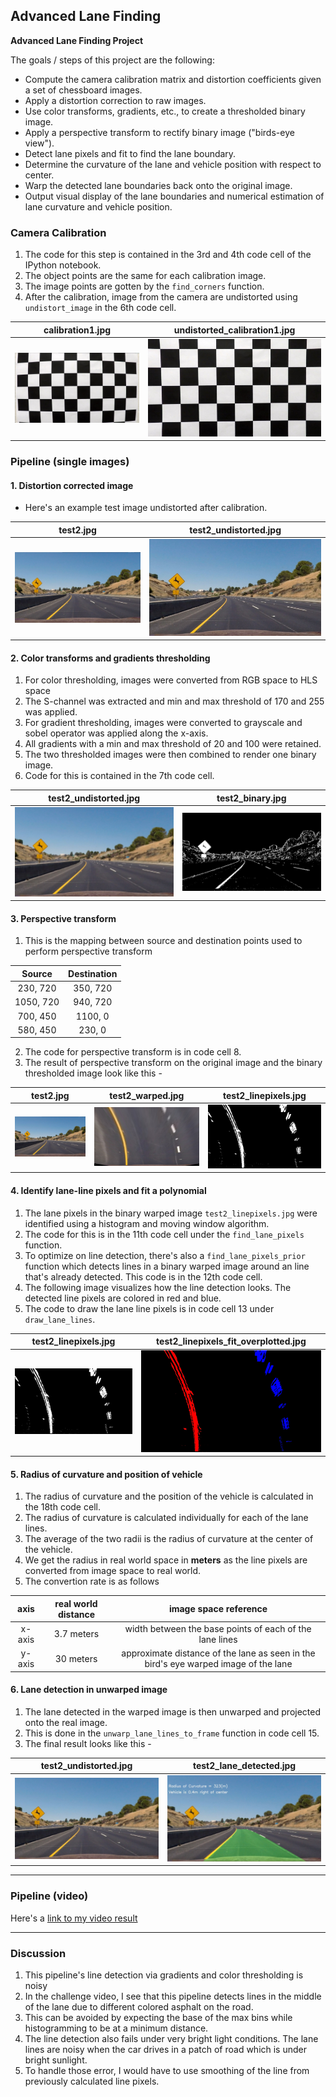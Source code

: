 ## Advanced Lane Finding

**Advanced Lane Finding Project**

The goals / steps of this project are the following:

* Compute the camera calibration matrix and distortion coefficients given a set of chessboard images.
* Apply a distortion correction to raw images.
* Use color transforms, gradients, etc., to create a thresholded binary image.
* Apply a perspective transform to rectify binary image ("birds-eye view").
* Detect lane pixels and fit to find the lane boundary.
* Determine the curvature of the lane and vehicle position with respect to center.
* Warp the detected lane boundaries back onto the original image.
* Output visual display of the lane boundaries and numerical estimation of lane curvature and vehicle position.

[//]: # (Image References)

[undistorted_calibration1]: ./output_images/calibration1.jpg "undistorted_calibration1.jpg"
[calibration1]: ./camera_cal/calibration1.jpg "calibration1.jpg"
[test2]: ./test_images/test2.jpg "test2.jpg"
[test2_undistorted]: ./output_images/test2_undistorted.jpg "test2_undistorted.jpg"
[test2_binary]: ./output_images/test2_binary.jpg "test2_binary.jpg"
[test2_warped]: ./output_images/test2_warped.jpg "test2_warped.jpg"
[test2_linepixels]: ./output_images/test2_linepixels.jpg "test2_linepixels.jpg"
[test2_linepixels_fit_overplotted]: ./output_images/test2_linepixels_fit_overplotted.jpg "test2_linepixels_fit_overplotted.jpg"
[test2_lane_detected]: ./output_images/test2.jpg "test2_lane_detected.jpg"
[image6]: ./examples/example_output.jpg "Output"
[video1]: ./project_video.mp4 "Video"

### Camera Calibration

1. The code for this step is contained in the 3rd and 4th code cell of the IPython notebook.
2. The object points are the same for each calibration image.
3. The image points are gotten by the `find_corners` function.
4. After the calibration, image from the camera are undistorted using `undistort_image` in the 6th code cell.

| **calibration1.jpg** | **undistorted_calibration1.jpg** |
|:--------------------:|:--------------------------------:|
|![alt text][calibration1] | ![alt text][undistorted_calibration1]


### Pipeline (single images)

#### 1. Distortion corrected image

* Here's an example test image undistorted after calibration.

| **test2.jpg** | **test2_undistorted.jpg** |
|:--------------------:|:--------------------------------:|
|![alt text][test2] | ![alt text][test2_undistorted]

#### 2. Color transforms and gradients thresholding

1. For color thresholding, images were converted from RGB space to HLS space
2. The S-channel was extracted and min and max threshold of 170 and 255 was applied.
3. For gradient thresholding, images were converted to grayscale and sobel operator was applied along the x-axis.
4. All gradients with a min and max threshold of 20 and 100 were retained.
5. The two thresholded images were then combined to render one binary image.
6. Code for this is contained in the 7th code cell.

| **test2_undistorted.jpg** | **test2_binary.jpg** |
|:--------------------:|:--------------------------------:|
|![alt text][test2_undistorted] | ![alt text][test2_binary]


#### 3. Perspective transform

1. This is the mapping between source and destination points used to perform perspective transform

| Source        | Destination   | 
|:-------------:|:-------------:| 
| 230, 720      | 350, 720      | 
| 1050, 720     | 940, 720      |
| 700, 450      | 1100, 0       |
| 580, 450      | 230, 0        |

2. The code for perspective transform is in code cell 8.
3. The result of perspective transform on the original image and the binary thresholded image look like this -  

| **test2.jpg** | **test2_warped.jpg** | **test2_linepixels.jpg** |
|:-----------------:|:------------------------:|:----------------:|
|![alt text][test2] | ![alt text][test2_warped]|![alt text][test2_linepixels]


#### 4. Identify lane-line pixels and fit a polynomial

1. The lane pixels in the binary warped image `test2_linepixels.jpg` were identified using a histogram and moving window algorithm.
2. The code for this is in the 11th code cell under the `find_lane_pixels` function.
3. To optimize on line detection, there's also a `find_lane_pixels_prior` function which detects lines in a binary warped image around an line that's already detected. This code is in the 12th code cell.
4. The following image visualizes how the line detection looks. The detected line pixels are colored in red and blue.
5. The code to draw the lane line pixels is in code cell 13 under `draw_lane_lines`.

| **test2_linepixels.jpg** | **test2_linepixels_fit_overplotted.jpg** |
|:--------------------:|:--------------------------------:|
|![alt text][test2_linepixels] | ![alt text][test2_linepixels_fit_overplotted]

#### 5. Radius of curvature and position of vehicle

1. The radius of curvature and the position of the vehicle is calculated in the 18th code cell.
2. The radius of curvature is calculated individually for each of the lane lines.
3. The average of the two radii is the radius of curvature at the center of the vehicle.
4. We get the radius in real world space in **meters** as the line pixels are converted from image space to real world.
5. The convertion rate is as follows

| **axis** | **real world distance**| **image space reference**|
|:--------:|:--------:|:--------------------------------------:|
| x-axis | 3.7 meters | width between the base points of each of the lane lines |
| y-axis | 30 meters  | approximate distance of the lane as seen in the bird's eye warped image of the lane |



#### 6. Lane detection in unwarped image

1. The lane detected in the warped image is then unwarped and projected onto the real image.
2. This is done in the `unwarp_lane_lines_to_frame` function in code cell 15.
3. The final result looks like this - 

| **test2_undistorted.jpg** | **test2_lane_detected.jpg** |
|:--------------------:|:--------------------------------:|
|![alt text][test2_undistorted] | ![alt text][test2_lane_detected]


---

### Pipeline (video)

Here's a [link to my video result](./output_videos/project_video.mp4)

---

### Discussion

1. This pipeline's line detection via gradients and color thresholding is noisy
2. In the challenge video, I see that this pipeline detects lines in the middle of the lane due to different colored asphalt on the road.
3. This can be avoided by expecting the base of the max bins while histogramming to be at a minimum distance.
4. The line detection also fails under very bright light conditions. The lane lines are noisy when the car drives in a patch of road which is under bright sunlight.
5. To handle those error, I would have to use smoothing of the line from previously calculated line pixels.
